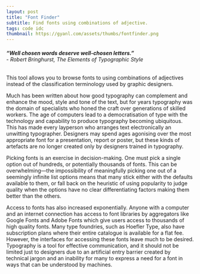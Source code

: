 ```yaml
---
layout: post
title: "Font Finder"
subtitle: Find fonts using combinations of adjective.
tags: code idc
thumbnail: https://gyanl.com/assets/thumbs/fontfinder.png
---
```


###### **“Well chosen words deserve well-chosen letters.”**<br>- Robert Bringhurst, The Elements of Typographic Style

This tool allows you to browse fonts to using combinations of adjectives instead of the classification terminology used by graphic designers.

Much has been written about how good typography can complement and enhance the mood, style and tone of the text, but for years typography was the domain of specialists who honed the craft over generations of skilled workers. The age of computers lead to a democratisation of type with the technology and capability to produce typography becoming ubiquitous. This has made every layperson who arranges text electronically an unwitting typographer. Designers may spend ages agonising over the most appropriate font for a presentation, report or poster, but these kinds of artefacts are no longer created only by designers trained in typography.

Picking fonts is an exercise in decision-making. One must pick a single option out of hundreds, or potentially thousands of fonts. This can be overwhelming—the impossibility of meaningfully picking one out of a seemingly infinite list options means that many stick either with the defaults available to them, or fall back on the heuristic of using popularity to judge quality when the options have no clear differentiating factors making them better than the others.

Access to fonts has also increased exponentially. Anyone with a computer and an internet connection has access to font libraries by aggregators like Google Fonts and Adobe Fonts which give users access to thousands of high quality fonts. Many type foundries, such as Hoefler Type, also have subscription plans where their entire catalogue is available for a flat fee. However, the interfaces for accessing these fonts leave much to be desired. Typography is a tool for effective communication, and it should not be limited just to designers due to an artificial entry barrier created by technical jargon and an inability for many to express a need for a font in ways that can be understood by machines.
